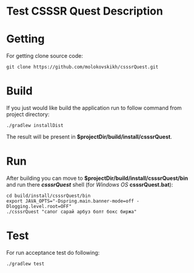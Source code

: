 Test CSSSR Quest Description
==================================

Getting
==================
For getting clone source code:  
```
git clone https://github.com/molokovskikh/csssrQuest.git
```

Build
==================
If you just would like build the application run to follow command from project directory:
```
./gradlew installDist
```

The result will be present in **$projectDir/build/install/csssrQuest**.


Run
==================
After building you can move to **$projectDir/build/install/csssrQuest/bin** and run there ***csssrQuest*** shell (for *Windows OS* **csssrQuest.bat**):
```
cd build/install/csssrQuest/bin
export JAVA_OPTS="-Dspring.main.banner-mode=off -Dlogging.level.root=OFF"
./csssrQuest "сапог сарай арбуз болт бокс биржа"
``` 

Test
==================
For run acceptance test do following:
```
./gradlew test
```
